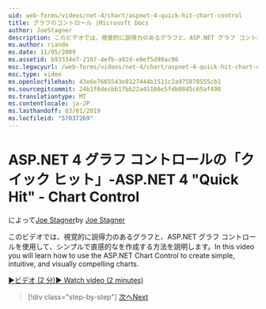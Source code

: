```yaml
---
uid: web-forms/videos/net-4/chart/aspnet-4-quick-hit-chart-control
title: グラフのコントロール |Microsoft Docs
author: JoeStagner
description: このビデオでは、視覚的に説得力のあるグラフと、ASP.NET グラフ コントロールを使用して、シンプルで直感的なを作成する方法を説明します。
ms.author: riande
ms.date: 11/05/2009
ms.assetid: b93334e7-2167-4efb-a92d-e0ef5d98ac06
msc.legacyurl: /web-forms/videos/net-4/chart/aspnet-4-quick-hit-chart-control
msc.type: video
ms.openlocfilehash: 43e6e7665543e8127444b1511c2a975878555cb1
ms.sourcegitcommit: 24b1f6decbb17bb22a45166e5fdb0845c65af498
ms.translationtype: MT
ms.contentlocale: ja-JP
ms.lasthandoff: 03/01/2019
ms.locfileid: "57037269"
---
```

<a name="aspnet-4-quick-hit---chart-control"></a><span data-ttu-id="9d6a8-103">ASP.NET 4 グラフ コントロールの「クイック ヒット」-</span><span class="sxs-lookup"><span data-stu-id="9d6a8-103">ASP.NET 4 "Quick Hit" - Chart Control</span></span>
====================
<span data-ttu-id="9d6a8-104">によって[Joe Stagner](https://github.com/JoeStagner)</span><span class="sxs-lookup"><span data-stu-id="9d6a8-104">by [Joe Stagner](https://github.com/JoeStagner)</span></span>

<span data-ttu-id="9d6a8-105">このビデオでは、視覚的に説得力のあるグラフと、ASP.NET グラフ コントロールを使用して、シンプルで直感的なを作成する方法を説明します。</span><span class="sxs-lookup"><span data-stu-id="9d6a8-105">In this video you will learn how to use the ASP.NET Chart Control to create simple, intuitive, and visually compelling charts.</span></span> 

[<span data-ttu-id="9d6a8-106">&#9654;ビデオ (2 分)</span><span class="sxs-lookup"><span data-stu-id="9d6a8-106">&#9654; Watch video (2 minutes)</span></span>](https://channel9.msdn.com/Blogs/ASP-NET-Site-Videos/aspnet-4-quick-hit-chart-control)

> [!div class="step-by-step"]
> [<span data-ttu-id="9d6a8-107">次へ</span><span class="sxs-lookup"><span data-stu-id="9d6a8-107">Next</span></span>](aspnet-4-how-do-i-introducing-the-new-chart-control-in-visual-studio-2010.md)
